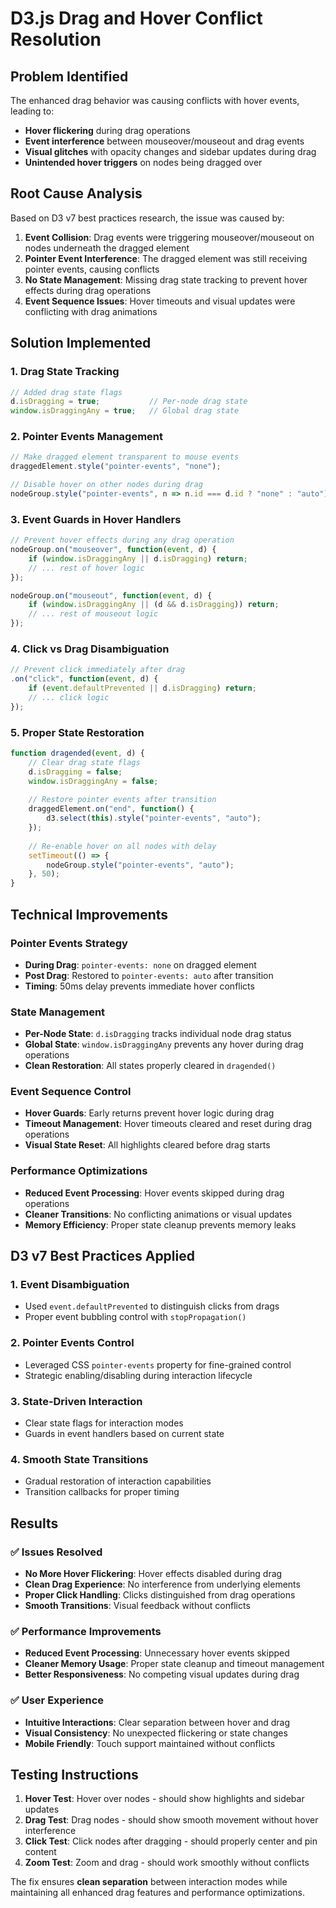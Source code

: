 # D3.js Drag and Hover Conflict Resolution

## Problem Identified
The enhanced drag behavior was causing conflicts with hover events, leading to:
- **Hover flickering** during drag operations
- **Event interference** between mouseover/mouseout and drag events
- **Visual glitches** with opacity changes and sidebar updates during drag
- **Unintended hover triggers** on nodes being dragged over

## Root Cause Analysis
Based on D3 v7 best practices research, the issue was caused by:

1. **Event Collision**: Drag events were triggering mouseover/mouseout on nodes underneath the dragged element
2. **Pointer Event Interference**: The dragged element was still receiving pointer events, causing conflicts
3. **No State Management**: Missing drag state tracking to prevent hover effects during drag operations
4. **Event Sequence Issues**: Hover timeouts and visual updates were conflicting with drag animations

## Solution Implemented

### 1. **Drag State Tracking**
```javascript
// Added drag state flags
d.isDragging = true;           // Per-node drag state
window.isDraggingAny = true;   // Global drag state
```

### 2. **Pointer Events Management**
```javascript
// Make dragged element transparent to mouse events
draggedElement.style("pointer-events", "none");

// Disable hover on other nodes during drag
nodeGroup.style("pointer-events", n => n.id === d.id ? "none" : "auto");
```

### 3. **Event Guards in Hover Handlers**
```javascript
// Prevent hover effects during any drag operation
nodeGroup.on("mouseover", function(event, d) {
    if (window.isDraggingAny || d.isDragging) return;
    // ... rest of hover logic
});

nodeGroup.on("mouseout", function(event, d) {
    if (window.isDraggingAny || (d && d.isDragging)) return;
    // ... rest of mouseout logic
});
```

### 4. **Click vs Drag Disambiguation**
```javascript
// Prevent click immediately after drag
.on("click", function(event, d) {
    if (event.defaultPrevented || d.isDragging) return;
    // ... click logic
});
```

### 5. **Proper State Restoration**
```javascript
function dragended(event, d) {
    // Clear drag state flags
    d.isDragging = false;
    window.isDraggingAny = false;
    
    // Restore pointer events after transition
    draggedElement.on("end", function() {
        d3.select(this).style("pointer-events", "auto");
    });
    
    // Re-enable hover on all nodes with delay
    setTimeout(() => {
        nodeGroup.style("pointer-events", "auto");
    }, 50);
}
```

## Technical Improvements

### **Pointer Events Strategy**
- **During Drag**: `pointer-events: none` on dragged element
- **Post Drag**: Restored to `pointer-events: auto` after transition
- **Timing**: 50ms delay prevents immediate hover conflicts

### **State Management**
- **Per-Node State**: `d.isDragging` tracks individual node drag status
- **Global State**: `window.isDraggingAny` prevents any hover during drag operations
- **Clean Restoration**: All states properly cleared in `dragended()`

### **Event Sequence Control**
- **Hover Guards**: Early returns prevent hover logic during drag
- **Timeout Management**: Hover timeouts cleared and reset during drag operations
- **Visual State Reset**: All highlights cleared before drag starts

### **Performance Optimizations**
- **Reduced Event Processing**: Hover events skipped during drag operations
- **Cleaner Transitions**: No conflicting animations or visual updates
- **Memory Efficiency**: Proper state cleanup prevents memory leaks

## D3 v7 Best Practices Applied

### **1. Event Disambiguation**
- Used `event.defaultPrevented` to distinguish clicks from drags
- Proper event bubbling control with `stopPropagation()`

### **2. Pointer Events Control**
- Leveraged CSS `pointer-events` property for fine-grained control
- Strategic enabling/disabling during interaction lifecycle

### **3. State-Driven Interaction**
- Clear state flags for interaction modes
- Guards in event handlers based on current state

### **4. Smooth State Transitions**
- Gradual restoration of interaction capabilities
- Transition callbacks for proper timing

## Results

### **✅ Issues Resolved**
- **No More Hover Flickering**: Hover effects disabled during drag
- **Clean Drag Experience**: No interference from underlying elements
- **Proper Click Handling**: Clicks distinguished from drag operations
- **Smooth Transitions**: Visual feedback without conflicts

### **✅ Performance Improvements**
- **Reduced Event Processing**: Unnecessary hover events skipped
- **Cleaner Memory Usage**: Proper state cleanup and timeout management
- **Better Responsiveness**: No competing visual updates during drag

### **✅ User Experience**
- **Intuitive Interactions**: Clear separation between hover and drag
- **Visual Consistency**: No unexpected flickering or state changes
- **Mobile Friendly**: Touch support maintained without conflicts

## Testing Instructions

1. **Hover Test**: Hover over nodes - should show highlights and sidebar updates
2. **Drag Test**: Drag nodes - should show smooth movement without hover interference
3. **Click Test**: Click nodes after dragging - should properly center and pin content
4. **Zoom Test**: Zoom and drag - should work smoothly without conflicts

The fix ensures **clean separation** between interaction modes while maintaining all enhanced drag features and performance optimizations.